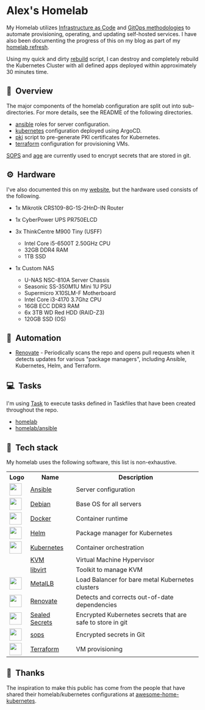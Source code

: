 # Alex's Homelab

My Homelab utilizes [Infrastructure as Code](https://en.wikipedia.org/wiki/Infrastructure_as_code) and [GitOps methodologies](https://www.weave.works/blog/what-is-gitops-really) to automate provisioning, operating, and updating self-hosted services. I have also been documenting the progress of this on my blog as part of my [homelab refresh](https://alexgardner.id.au/blog/home-lab-refresh/).

Using my quick and dirty [rebuild](rebuild-k8s.sh) script, I can destroy and completely rebuild the Kubernetes Cluster with all defined apps deployed within approximately 30 minutes time.

## :book:&nbsp; Overview

The major components of the homelab configuration are split out into sub-directories. For more details, see the README of the following directories.

- [ansible](ansible) roles for server configuration.
- [kubernetes](kubernetes) configuration deployed using ArgoCD.
- [pki](pki) script to pre-generate PKI certificates for Kubernetes.
- [terraform](terraform) configuration for provisioning VMs.

[SOPS](https://github.com/mozilla/sops) and [age](https://github.com/FiloSottile/age) are currently used to encrypt secrets that are stored in git.

## :gear:&nbsp; Hardware

I've also documented this on my [website](https://alexgardner.id.au/homelab/), but the hardware used consists of the following.

- 1x Mikrotik CRS109-8G-1S-2HnD-IN Router

- 1x CyberPower UPS PR750ELCD

- 3x ThinkCentre M900 Tiny (USFF)
  - Intel Core i5-6500T 2.50GHz CPU
  - 32GB DDR4 RAM
  - 1TB SSD

- 1x Custom NAS
  - U-NAS NSC-810A Server Chassis
  - Seasonic SS-350M1U Mini 1U PSU
  - Supermicro X10SLM-F Motherboard
  - Intel Core i3-4170 3.7Ghz CPU
  - 16GB ECC DDR3 RAM
  - 6x 3TB WD Red HDD (RAID-Z3)
  - 120GB SSD (OS)

## :robot:&nbsp; Automation

 - [Renovate](https://github.com/renovatebot/renovate) - Periodically scans the repo and opens pull requests when it detects updates for various "package managers", including Ansible, Kubernetes, Helm, and Terraform.

## :computer:&nbsp; Tasks

I'm using [Task](https://taskfile.dev/) to execute tasks defined in Taskfiles that have been created throughout the repo.

- [homelab](Taskfile.yaml)
- [homelab/ansible](ansible/Taskfile.yaml)

## :wrench:&nbsp; Tech stack

My homelab uses the following software, this list is non-exhaustive.

<table>
  <tr>
    <th>Logo</th>
    <th>Name</th>
    <th>Description</th>
  </tr>
  <tr>
    <td><img width="32" src="https://www.vectorlogo.zone/logos/ansible/ansible-icon.svg"></td>
    <td><a href="https://www.ansible.com">Ansible</a></td>
    <td>Server configuration</td>
  </tr>
  <tr>
    <td><img width="32" src="https://www.vectorlogo.zone/logos/debian/debian-icon.svg"></td>
    <td><a href="https://www.debian.org">Debian</a></td>
    <td>Base OS for all servers</td>
  </tr>
  <tr>
    <td><img width="32" src="https://www.vectorlogo.zone/logos/docker/docker-tile.svg"></td>
    <td><a href="https://www.docker.com">Docker</a></td>
    <td>Container runtime</td>
  </tr>
  <tr>
    <td><img width="32" src="https://www.vectorlogo.zone/logos/helmsh/helmsh-icon.svg"></td>
    <td><a href="https://helm.sh">Helm</a></td>
    <td>Package manager for Kubernetes</td>
  </tr>
  <tr>
    <td><img width="32" src="https://www.vectorlogo.zone/logos/kubernetes/kubernetes-icon.svg"></td>
    <td><a href="https://kubernetes.io">Kubernetes</a></td>
    <td>Container orchestration</td>
  </tr>
  <tr>
    <td></td>
    <td><a href="https://www.linux-kvm.org">KVM</a></td>
    <td>Virtual Machine Hypervisor</td>
  </tr>
  <tr>
    <td></td>
    <td><a href="https://libvirt.org/">libvirt</a></td>
    <td>Toolkit to manage KVM</td>
  </tr>
  <tr>
    <td><img width="32" src="https://avatars.githubusercontent.com/u/60239468?s=200&v=4"></td>
    <td><a href="https://metallb.universe.tf">MetalLB</a></td>
    <td>Load Balancer for bare metal Kubernetes clusters</td>
  </tr>
  <tr>
    <td><img width="32" src="https://avatars.githubusercontent.com/u/38656520?s=200&v=4"></td>
    <td><a href="https://github.com/renovatebot/renovate">Renovate</a></td>
    <td>Detects and corrects out-of-date dependencies</td>
  </tr>
  <tr>
    <td><img width="32" src="https://avatars.githubusercontent.com/u/34656521?s=200&v=4"></td>
    <td><a href="https://github.com/bitnami-labs/sealed-secrets">Sealed Secrets</a></td>
    <td>Encrypted Kubernetes secrets that are safe to store in git</td>
  </tr>
  <tr>
    <td><img width="32" src="https://avatars.githubusercontent.com/u/131524?s=200&v=4"></td>
    <td><a href="https://github.com/mozilla/sops">sops</a></td>
    <td>Encrypted secrets in Git</td>
  </tr>
  <tr>
    <td><img width="32" src="https://www.vectorlogo.zone/logos/terraformio/terraformio-icon.svg"></td>
    <td><a href="https://www.terraform.io">Terraform</a></td>
    <td>VM provisioning</td>
  </tr>
</table>

## :handshake:&nbsp; Thanks

The inspiration to make this public has come from the people that have shared their homelab/kubernetes configurations at [awesome-home-kubernetes](https://github.com/k8s-at-home/awesome-home-kubernetes).
